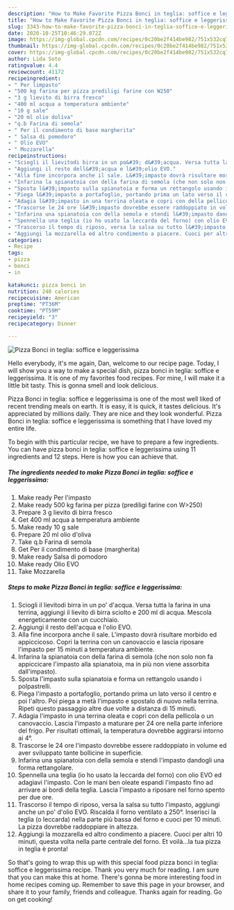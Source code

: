 ```yaml
---
description: "How to Make Favorite Pizza Bonci in teglia: soffice e leggerissima"
title: "How to Make Favorite Pizza Bonci in teglia: soffice e leggerissima"
slug: 3343-how-to-make-favorite-pizza-bonci-in-teglia-soffice-e-leggerissima
date: 2020-10-25T10:46:29.072Z
image: https://img-global.cpcdn.com/recipes/0c20be2f414be982/751x532cq70/pizza-bonci-in-teglia-soffice-e-leggerissima-recipe-main-photo.jpg
thumbnail: https://img-global.cpcdn.com/recipes/0c20be2f414be982/751x532cq70/pizza-bonci-in-teglia-soffice-e-leggerissima-recipe-main-photo.jpg
cover: https://img-global.cpcdn.com/recipes/0c20be2f414be982/751x532cq70/pizza-bonci-in-teglia-soffice-e-leggerissima-recipe-main-photo.jpg
author: Lida Soto
ratingvalue: 4.4
reviewcount: 41172
recipeingredient:
- " Per limpasto"
- "500 kg farina per pizza prediligi farine con W250"
- "3 g lievito di birra fresco"
- "400 ml acqua a temperatura ambiente"
- "10 g sale"
- "20 ml olio doliva"
- "q.b Farina di semola"
- " Per il condimento di base margherita"
- " Salsa di pomodoro"
- " Olio EVO"
- " Mozzarella"
recipeinstructions:
- "Sciogli il lievitodi birra in un po&#39; d&#39;acqua. Versa tutta la farina in una terrina, aggiungi il lievito di birra sciolto e 200 ml di acqua. Mescola energeticamente con un cucchiaio."
- "Aggiungi il resto dell&#39;acqua e l&#39;olio EVO."
- "Alla fine incorpora anche il sale. L&#39;impasto dovrà risultare morbido ed appiccicoso. Copri la terrina con un canovaccio e lascia riposare l&#39;impasto per 15 minuti a temperatura ambiente."
- "Infarina la spianatoia con della farina di semola (che non solo non fa appiccicare l&#39;impasto alla spianatoia, ma in più non viene assorbita dall&#39;impasto)."
- "Sposta l&#39;impasto sulla spianatoia e forma un rettangolo usando i polpastrelli."
- "Piega l&#39;impasto a portafoglio, portando prima un lato verso il centro e poi l&#39;altro. Poi piega a metà l&#39;impasto e spostalo di nuovo nella terrina. Ripeti questo passaggio altre due volte a distanza di 15 minuti."
- "Adagia l&#39;impasto in una terrina oleata e copri con della pellicola o un canovaccio. Lascia l&#39;impasto a maturare per 24 ore nella parte inferiore del frigo. Per risultati ottimali, la temperatura dovrebbe aggirarsi intorno ai 4°."
- "Trascorse le 24 ore l&#39;impasto dovrebbe essere raddoppiato in volume ed aver sviluppato tante bollicine in superficie."
- "Infarina una spianatoia con della semola e stendi l&#39;impasto dandogli una forma rettangolare."
- "Spennella una teglia (io ho usato la leccarda del forno) con olio EVO ed adagiavi l&#39;impasto. Con le mani ben oleate espandi l&#39;impasto fino ad arrivare ai bordi della teglia. Lascia l&#39;impasto a riposare nel forno spento per due ore."
- "Trascorso il tempo di riposo, versa la salsa su tutto l&#39;impasto, aggiungi anche un po&#39; d&#39;olio EVO. Riscalda il forno ventilato a 250°. Inserisci la teglia (o leccarda) nella parte più bassa del forno e cuoci per 10 minuti. La pizza dovrebbe raddoppiare in altezza."
- "Aggiungi la mozzarella ed altro condimento a piacere. Cuoci per altri 10 minuti, questa volta nella parte centrale del forno. Et voilà...la tua pizza in teglia è pronta!"
categories:
- Recipe
tags:
- pizza
- bonci
- in

katakunci: pizza bonci in 
nutrition: 248 calories
recipecuisine: American
preptime: "PT36M"
cooktime: "PT59M"
recipeyield: "3"
recipecategory: Dinner

---
```



![Pizza Bonci in teglia: soffice e leggerissima](https://img-global.cpcdn.com/recipes/0c20be2f414be982/751x532cq70/pizza-bonci-in-teglia-soffice-e-leggerissima-recipe-main-photo.jpg)

Hello everybody, it's me again, Dan, welcome to our recipe page. Today, I will show you a way to make a special dish, pizza bonci in teglia: soffice e leggerissima. It is one of my favorites food recipes. For mine, I will make it a little bit tasty. This is gonna smell and look delicious.

Pizza Bonci in teglia: soffice e leggerissima is one of the most well liked of recent trending meals on earth. It is easy, it is quick, it tastes delicious. It's appreciated by millions daily. They are nice and they look wonderful. Pizza Bonci in teglia: soffice e leggerissima is something that I have loved my entire life.




To begin with this particular recipe, we have to prepare a few ingredients. You can have pizza bonci in teglia: soffice e leggerissima using 11 ingredients and 12 steps. Here is how you can achieve that.

<!--inarticleads1-->

##### The ingredients needed to make Pizza Bonci in teglia: soffice e leggerissima:

1. Make ready  Per l&#39;impasto
1. Make ready 500 kg farina per pizza (prediligi farine con W&gt;250)
1. Prepare 3 g lievito di birra fresco
1. Get 400 ml acqua a temperatura ambiente
1. Make ready 10 g sale
1. Prepare 20 ml olio d&#39;oliva
1. Take q.b Farina di semola
1. Get  Per il condimento di base (margherita)
1. Make ready  Salsa di pomodoro
1. Make ready  Olio EVO
1. Take  Mozzarella




<!--inarticleads2-->

##### Steps to make Pizza Bonci in teglia: soffice e leggerissima:

1. Sciogli il lievitodi birra in un po&#39; d&#39;acqua. Versa tutta la farina in una terrina, aggiungi il lievito di birra sciolto e 200 ml di acqua. Mescola energeticamente con un cucchiaio.
1. Aggiungi il resto dell&#39;acqua e l&#39;olio EVO.
1. Alla fine incorpora anche il sale. L&#39;impasto dovrà risultare morbido ed appiccicoso. Copri la terrina con un canovaccio e lascia riposare l&#39;impasto per 15 minuti a temperatura ambiente.
1. Infarina la spianatoia con della farina di semola (che non solo non fa appiccicare l&#39;impasto alla spianatoia, ma in più non viene assorbita dall&#39;impasto).
1. Sposta l&#39;impasto sulla spianatoia e forma un rettangolo usando i polpastrelli.
1. Piega l&#39;impasto a portafoglio, portando prima un lato verso il centro e poi l&#39;altro. Poi piega a metà l&#39;impasto e spostalo di nuovo nella terrina. Ripeti questo passaggio altre due volte a distanza di 15 minuti.
1. Adagia l&#39;impasto in una terrina oleata e copri con della pellicola o un canovaccio. Lascia l&#39;impasto a maturare per 24 ore nella parte inferiore del frigo. Per risultati ottimali, la temperatura dovrebbe aggirarsi intorno ai 4°.
1. Trascorse le 24 ore l&#39;impasto dovrebbe essere raddoppiato in volume ed aver sviluppato tante bollicine in superficie.
1. Infarina una spianatoia con della semola e stendi l&#39;impasto dandogli una forma rettangolare.
1. Spennella una teglia (io ho usato la leccarda del forno) con olio EVO ed adagiavi l&#39;impasto. Con le mani ben oleate espandi l&#39;impasto fino ad arrivare ai bordi della teglia. Lascia l&#39;impasto a riposare nel forno spento per due ore.
1. Trascorso il tempo di riposo, versa la salsa su tutto l&#39;impasto, aggiungi anche un po&#39; d&#39;olio EVO. Riscalda il forno ventilato a 250°. Inserisci la teglia (o leccarda) nella parte più bassa del forno e cuoci per 10 minuti. La pizza dovrebbe raddoppiare in altezza.
1. Aggiungi la mozzarella ed altro condimento a piacere. Cuoci per altri 10 minuti, questa volta nella parte centrale del forno. Et voilà...la tua pizza in teglia è pronta!




So that's going to wrap this up with this special food pizza bonci in teglia: soffice e leggerissima recipe. Thank you very much for reading. I am sure that you can make this at home. There's gonna be more interesting food in home recipes coming up. Remember to save this page in your browser, and share it to your family, friends and colleague. Thanks again for reading. Go on get cooking!
